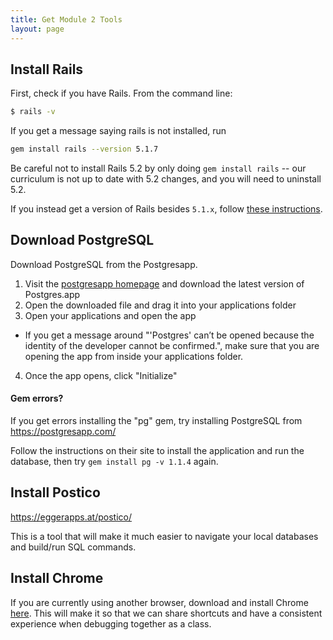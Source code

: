 ```yaml
---
title: Get Module 2 Tools
layout: page
---
```


## Install Rails

First, check if you have Rails. From the command line:

```bash
$ rails -v
```

If you get a message saying rails is not installed, run

```bash
gem install rails --version 5.1.7
```

Be careful not to install Rails 5.2 by only doing `gem install rails` -- our curriculum is not up to date with 5.2 changes, and you will need to uninstall 5.2.

If you instead get a version of Rails besides `5.1.x`, follow [these instructions](https://github.com/turingschool-examples/task_manager_rails/blob/master/rails_uninstall.md).

## Download PostgreSQL

Download PostgreSQL from the Postgresapp.

1. Visit the [postgresapp homepage](https://postgresapp.com/downloads.html) and download the latest version of Postgres.app 
2. Open the downloaded file and drag it into your applications folder
3. Open your applications and open the app 
  - If you get a message around "'Postgres' can’t be opened because the identity of the developer cannot be confirmed.", make sure that you are opening the app from inside your applications folder. 
4. Once the app opens, click "Initialize"


#### Gem errors?
If you get errors installing the "pg" gem, try installing PostgreSQL from https://postgresapp.com/

Follow the instructions on their site to install the application and run the database, then try `gem install pg -v 1.1.4` again.

## Install Postico

https://eggerapps.at/postico/

This is a tool that will make it much easier to navigate your local databases and build/run SQL commands.

## Install Chrome

If you are currently using another browser, download and install Chrome [here](https://www.google.com/chrome/). This will make it so that we can share shortcuts and have a consistent experience when debugging together as a class.

